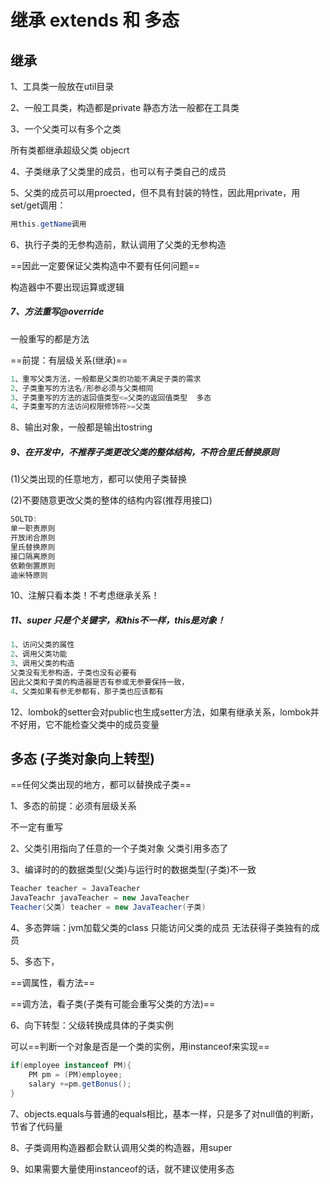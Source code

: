 # 继承 extends  和   多态

## 继承

1、工具类一般放在util目录

2、一般工具类，构造都是private 静态方法一般都在工具类

3、一个父类可以有多个之类

所有类都继承超级父类 objecrt

4、子类继承了父类里的成员，也可以有子类自己的成员

5、父类的成员可以用proected，但不具有封装的特性，因此用private，用set/get调用：

```java
用this.getName调用
```

6、执行子类的无参构造前，默认调用了父类的无参构造

==因此一定要保证父类构造中不要有任何问题==

构造器中不要出现运算或逻辑

##### 7、方法重写@override

一般重写的都是方法

==前提：有层级关系(继承)==

```java
1、重写父类方法，一般都是父类的功能不满足子类的需求
2、子类重写的方法名/形参必须与父类相同
3、子类重写的方法的返回值类型<=父类的返回值类型  多态
4、子类重写的方法访问权限修饰符>=父类
```

8、输出对象，一般都是输出tostring

##### 9、在开发中，不推荐子类更改父类的整体结构，不符合里氏替换原则

(1)父类出现的任意地方，都可以使用子类替换

(2)不要随意更改父类的整体的结构内容(推荐用接口)

```java
SOLTD:
单一职责原则
开放闭合原则
里氏替换原则
接口隔离原则
依赖倒置原则
迪米特原则
```



10、注解只看本类！不考虑继承关系！

##### 11、super 只是个关键字，和this不一样，this是对象！

```java
1、访问父类的属性
2、调用父类功能
3、调用父类的构造
父类没有无参构造，子类也没有必要有
因此父类和子类的构造器是否有参或无参要保持一致，
4、父类如果有参无参都有，那子类也应该都有
```

12、lombok的setter会对public也生成setter方法，如果有继承关系，lombok并不好用，它不能检查父类中的成员变量

## 多态 (子类对象向上转型)

==任何父类出现的地方，都可以替换成子类==

1、多态的前提：必须有层级关系

不一定有重写

2、父类引用指向了任意的一个子类对象 父类引用多态了

3、编译时的的数据类型(父类)与运行时的数据类型(子类)不一致

```java
Teacher teacher = JavaTeacher
JavaTeachr javaTeacher = new JavaTeacher
Teacher(父类) teacher = new JavaTeacher(子类)
```



4、多态弊端：jvm加载父类的class 只能访问父类的成员    无法获得子类独有的成员

5、多态下，

==调属性，看方法==

==调方法，看子类(子类有可能会重写父类的方法)==

6、向下转型：父级转换成具体的子类实例

可以==判断一个对象是否是一个类的实例，用instanceof来实现==

```java
if(employee instanceof PM){
    PM pm = (PM)employee;
    salary +=pm.getBonus();
}
```

7、objects.equals与普通的equals相比，基本一样，只是多了对null值的判断，节省了代码量

8、子类调用构造器都会默认调用父类的构造器，用super

9、如果需要大量使用instanceof的话，就不建议使用多态